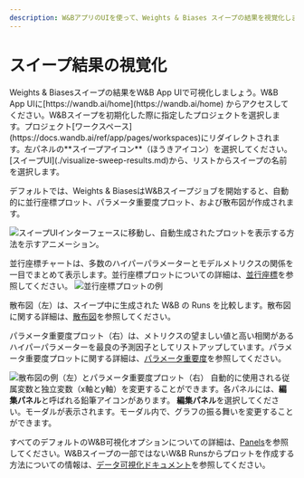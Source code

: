 ```yaml
---
description: W&BアプリのUIを使って、Weights & Biases スイープの結果を視覚化しましょう。
---
```


# スイープ結果の視覚化

<head>
  <title>W&Bスイープの結果を視覚化する</title>
</head>
Weights & Biasesスイープの結果をW&B App UIで可視化しましょう。W&B App UIに[https://wandb.ai/home](https://wandb.ai/home) からアクセスしてください。W&Bスイープを初期化した際に指定したプロジェクトを選択します。プロジェクト[ワークスペース](https://docs.wandb.ai/ref/app/pages/workspaces)にリダイレクトされます。左パネルの**スイープアイコン**（ほうきアイコン）を選択してください。[スイープUI](./visualize-sweep-results.md)から、リストからスイープの名前を選択します。

デフォルトでは、Weights & BiasesはW&Bスイープジョブを開始すると、自動的に並行座標プロット、パラメータ重要度プロット、および散布図が作成されます。

![スイープUIインターフェースに移動し、自動生成されたプロットを表示する方法を示すアニメーション。](/images/sweeps/navigation_sweeps_ui.gif)

並行座標チャートは、多数のハイパーパラメーターとモデルメトリクスの関係を一目でまとめて表示します。並行座標プロットについての詳細は、[並行座標](../app/features/panels/parallel-coordinates)を参照してください。
![並行座標プロットの例](/images/sweeps/example_parallel_coordiantes_plot.png)

散布図（左）は、スイープ中に生成された W&B の Runs を比較します。散布図に関する詳細は、[散布図](../app/features/panels/scatter-plot.md)を参照してください。

パラメータ重要度プロット（右）は、メトリクスの望ましい値と高い相関があるハイパーパラメーターを最良の予測因子としてリストアップしています。パラメータ重要度プロットに関する詳細は、[パラメータ重要度](../app/features/panels/parameter-importance.md)を参照してください。

![散布図の例（左）とパラメータ重要度プロット（右）](/images/sweeps/scatter_and_parameter_importance.png)
自動的に使用される従属変数と独立変数（x軸とy軸）を変更することができます。各パネルには、**編集パネル**と呼ばれる鉛筆アイコンがあります。 **編集パネル**を選択してください。モーダルが表示されます。モーダル内で、グラフの振る舞いを変更することができます。

すべてのデフォルトのW&B可視化オプションについての詳細は、[Panels](../app/features/panels/intro.md)を参照してください。W&Bスイープの一部ではないW&B Runsからプロットを作成する方法についての情報は、[データ可視化ドキュメント](https://docs.wandb.ai/guides/data-vis)を参照してください。
